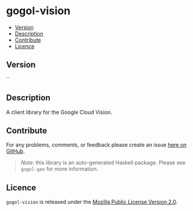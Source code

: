 # gogol-vision

* [Version](#version)
* [Description](#description)
* [Contribute](#contribute)
* [Licence](#licence)


## Version

``


## Description

A client library for the Google Cloud Vision.


## Contribute

For any problems, comments, or feedback please create an issue [here on GitHub](https://github.com/brendanhay/gogol/issues).

> _Note:_ this library is an auto-generated Haskell package. Please see `gogol-gen` for more information.


## Licence

`gogol-vision` is released under the [Mozilla Public License Version 2.0](http://www.mozilla.org/MPL/).
